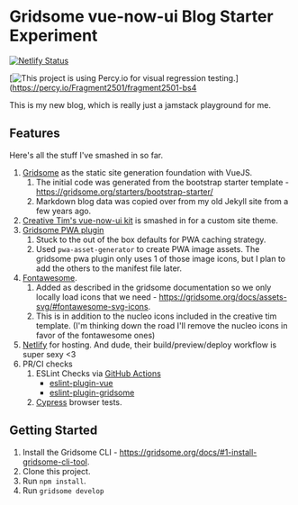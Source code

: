 # Gridsome vue-now-ui Blog Starter Experiment

[![Netlify Status](https://api.netlify.com/api/v1/badges/8fe47863-eb74-40df-ab56-9657968c15ec/deploy-status)](https://app.netlify.com/sites/fragment2501/deploys)

[![This project is using Percy.io for visual regression testing.](https://percy.io/static/images/percy-badge.svg)](https://percy.io/Fragment2501/fragment2501-bs4

This is my new blog, which is really just a jamstack playground for me.

## Features
Here's all the stuff I've smashed in so far.

1. [Gridsome](https://gridsome.org) as the static site generation foundation with VueJS.
    1. The initial code was generated from the bootstrap starter template - https://gridsome.org/starters/bootstrap-starter/
    1. Markdown blog data was copied over from my old Jekyll site from a few years ago.
1. [Creative Tim's vue-now-ui kit](https://github.com/creativetimofficial/vue-now-ui-kit) is smashed in for a custom site theme. 
1. [Gridsome PWA plugin](https://gridsome.org/plugins/gridsome-plugin-pwa)
    1. Stuck to the out of the box defaults for PWA caching strategy. 
    1. Used `pwa-asset-generator` to create PWA image assets. The gridsome pwa plugin only uses 1 of those image icons, but I plan to add the others to the manifest file later.
1. [Fontawesome](https://fontawesome.com/changelog/latest). 
    1. Added as described in the gridsome documentation so we only locally load icons that we need - https://gridsome.org/docs/assets-svg/#fontawesome-svg-icons.
    1. This is in addition to the nucleo icons included in the creative tim template.  (I'm thinking down the road I'll remove the nucleo icons in favor of the fontawesome ones)
1. [Netlify](https://www.netlify.com) for hosting.  And dude, their build/preview/deploy workflow is super sexy <3
1. PR/CI checks
    1. ESLint Checks via [GitHub Actions](https://github.com/features/actions)
        - [eslint-plugin-vue](https://github.com/vuejs/eslint-plugin-vue)
        - [eslint-plugin-gridsome](https://github.com/gridsome/eslint-plugin-gridsome)
    1. [Cypress](https://www.cypress.io/) browser tests.

## Getting Started

1. Install the Gridsome CLI - https://gridsome.org/docs/#1-install-gridsome-cli-tool.
2. Clone this project.
3. Run `npm install`.
4. Run `gridsome develop`
